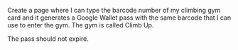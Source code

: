 Create a page where I can type the barcode number of my climbing gym card and it generates a Google Wallet pass with the same barcode that I can use to enter the gym. The gym is called Climb Up.

The pass should not expire.